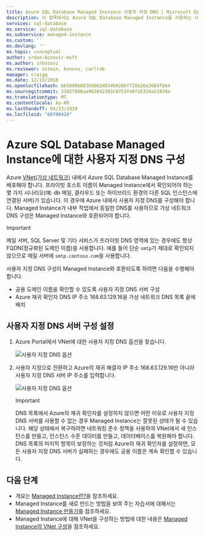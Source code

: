 ```yaml
---
title: Azure SQL Database Managed Instance 사용자 지정 DNS | Microsoft Docs
description: 이 항목에서는 Azure SQL Database Managed Instance를 사용하는 사용자 지정 DNS의 구성 옵션에 대해 설명합니다.
services: sql-database
ms.service: sql-database
ms.subservice: managed-instance
ms.custom: ''
ms.devlang: ''
ms.topic: conceptual
author: srdan-bozovic-msft
ms.author: srbozovi
ms.reviewer: sstein, bonova, carlrab
manager: craigg
ms.date: 12/13/2018
ms.openlocfilehash: bb5890b883b6062d834b928bff28a26a3664fb64
ms.sourcegitcommit: 3102f886aa962842303c8753fe8fa5324a52834a
ms.translationtype: MT
ms.contentlocale: ko-KR
ms.lasthandoff: 04/23/2019
ms.locfileid: "60700426"
---
```

# <a name="configuring-a-custom-dns-for-azure-sql-database-managed-instance"></a>Azure SQL Database Managed Instance에 대한 사용자 지정 DNS 구성

Azure [VNet(가상 네트워크)](../virtual-network/virtual-networks-overview.md) 내에서 Azure SQL Database Managed Instance를 배포해야 합니다. 프라이빗 호스트 이름이 Managed Instance에서 확인되어야 하는 몇 가지 시나리오(예: db 메일, 클라우드 또는 하이브리드 환경의 다른 SQL 인스턴스에 연결된 서버)가 있습니다. 이 경우에 Azure 내에서 사용자 지정 DNS를 구성해야 합니다. Managed Instance가 내부 작업에서 동일한 DNS를 사용하므로 가상 네트워크 DNS 구성은 Managed Instance와 호환되어야 합니다.

   > [!IMPORTANT]
   > 메일 서버, SQL Server 및 기타 서비스가 프라이빗 DNS 영역에 있는 경우에도 항상 FQDN(정규화된 도메인 이름)을 사용합니다. 예를 들어 단순 `smtp`가 제대로 확인되지 않으므로 메일 서버에 `smtp.contoso.com`을 사용합니다.

사용자 지정 DNS 구성이 Managed Instance와 호환되도록 하려면 다음을 수행해야 합니다.

- 공용 도메인 이름을 확인할 수 있도록 사용자 지정 DNS 서버 구성
- Azure 재귀 확인자 DNS IP 주소 168.63.129.16을 가상 네트워크 DNS 목록 끝에 배치

## <a name="setting-up-custom-dns-servers-configuration"></a>사용자 지정 DNS 서버 구성 설정

1. Azure Portal에서 VNet에 대한 사용자 지정 DNS 옵션을 찾습니다.

   ![사용자 지정 DNS 옵션](./media/sql-database-managed-instance-custom-dns/custom-dns-option.png)

2. 사용자 지정으로 전환하고 Azure의 재귀 해결자 IP 주소 168.63.129.16만 아니라 사용자 지정 DNS 서버 IP 주소를 입력합니다.

   ![사용자 지정 DNS 옵션](./media/sql-database-managed-instance-custom-dns/custom-dns-server-ip-address.png)

   > [!IMPORTANT]
   > DNS 목록에서 Azure의 재귀 확인자를 설정하지 않으면 어떤 이유로 사용자 지정 DNS 서버를 사용할 수 없는 경우 Managed Instance는 잘못된 상태가 될 수 있습니다. 해당 상태에서 복구하려면 네트워킹 준수 정책을 사용하여 VNet에서 새 인스턴스를 만들고, 인스턴스 수준 데이터를 만들고, 데이터베이스를 복원해야 합니다. DNS 목록의 마지막 항목이 보장하는 것처럼 Azure의 재귀 확인자를 설정하면, 모든 사용자 지정 DNS 서버가 실패하는 경우에도 공용 이름은 계속 확인할 수 있습니다.

## <a name="next-steps"></a>다음 단계

- 개요는 [Managed Instance란?](sql-database-managed-instance.md)을 참조하세요.
- Managed Instance를 새로 만드는 방법을 보여 주는 자습서에 대해서는 [Managed Instance 만들기](sql-database-managed-instance-get-started.md)를 참조하세요.
- Managed Instance에 대해 VNet을 구성하는 방법에 대한 내용은 [Managed Instance의 VNet 구성](sql-database-managed-instance-connectivity-architecture.md)을 참조하세요.
